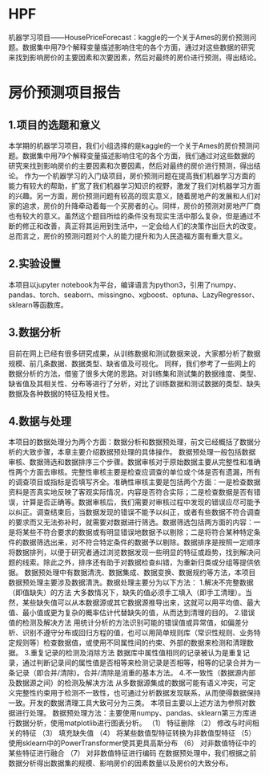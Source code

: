 # HPF
机器学习项目——HousePriceForecast：kaggle的一个关于Ames的房价预测问题。数据集中用79个解释变量描述影响住宅的各个方面，通过对这些数据的研究来找到影响房价的主要因素和次要因素，然后对最终的房价进行预测，得出结论。

# 房价预测项目报告
## 1.项目的选题和意义
本学期的机器学习项目，我们小组选择的是kaggle的一个关于Ames的房价预测问题。数据集中用79个解释变量描述影响住宅的各个方面，我们通过对这些数据的研究来找到影响房价的主要因素和次要因素，然后对最终的房价进行预测，得出结论。
作为一个机器学习的入门级项目，房价预测问题在提高我们机器学习方面的能力有较大的帮助，扩宽了我们机器学习知识的视野，激发了我们对机器学习方面的兴趣。另一方面，房价预测问题有较高的现实意义，随着房地产的发展和人们对家的追求，房价的升降牵动着每一个买房者的心。同样，房价的预测对房地产厂商也有较大的意义。虽然这个题目所给的条件没有现实生活中那么复杂，但是通过不断的修正和改善，真正将其运用到生活中，一定会给人们的决策作出巨大的改变。
总而言之，房价的预测问题对个人的能力提升和为人民造福方面有重大意义。

## 2.实验设置
本项目以jupyter notebook为平台，编译语言为python3，引用了numpy、pandas、torch、seaborn、missingno、xgboost、optuna、LazyRegressor、sklearn等函数库。
   
## 3.数据分析
目前在网上已经有很多研究成果，从训练数据和测试数据来说，大家都分析了数据规模、前几条数据、数据类型、缺省值及可视化。
同样，我们参考了一些网上的数据分析的方法，借鉴了很多大佬的思路。对训练集和测试集的数据维度、类型、缺省值及其相关性、分布等进行了分析，对比了训练数据和测试数据的类型、缺失数据及各种数据的特征及相关性。

## 4.数据与处理
本项目的数据处理分为两个方面：数据分析和数据预处理，前文已经概括了数据分析的大致步骤，本章主要介绍数据预处理的具体操作。
数据预处理一般包括数据审核、数据筛选和数据排序三个步骤。数据审核对于原始数据主要从完整性和准确性两个方面去审核。完整性审核主要是检查应调查的单位或个体是否有遗漏，所有的调查项目或指标是否填写齐全。准确性审核主要是包括两个方面：一是检查数据资料是否真实地反映了客观实际情况，内容是否符合实际；二是检查数据是否有错误，计算是否正确等。数据审核后，我们需要对审核过程中发现的错误应尽可能予以纠正。调查结束后，当数据发现的错误不能予以纠正，或者有些数据不符合调查的要求而又无法弥补时，就需要对数据进行筛选。数据筛选包括两方面的内容：一是将某些不符合要求的数据或有明显错误地数据予以剔除；二是将符合某种特定条件的数据筛选出来，对不符合特定条件的数据予以剔除。数据排序是按照一定顺序将数据排列，以便于研究者通过浏览数据发现一些明显的特征或趋势，找到解决问题的线索。除此之外，排序还有助于对数据检查纠错，为重新归类或分组等提供依据。
数据预处理中有数据清洗、数据集成、数据变换、数据规约等方法，本项目数据预处理主要涉及数据清洗。数据处理主要分为以下方法：
1.解决不完整数据（即值缺失）的方法
大多数情况下，缺失的值必须手工填入（即手工清理）。当然，某些缺失值可以从本数据源或其它数据源推导出来，这就可以用平均值、最大值、最小值或更为复杂的概率估计代替缺失的值，从而达到清理的目的。
2.错误值的检测及解决方法
用统计分析的方法识别可能的错误值或异常值，如偏差分析、识别不遵守分布或回归方程的值，也可以用简单规则库（常识性规则、业务特定规则等）检查数据值，或使用不同属性间的约束、外部的数据来检测和清理数据。
3.重复记录的检测及消除方法
数据库中属性值相同的记录被认为是重复记录，通过判断记录间的属性值是否相等来检测记录是否相等，相等的记录合并为一条记录（即合并/清除)。合并/清除是消重的基本方法。
4.不一致性（数据源内部及数据源之间）的检测及解决方法
从多数据源集成的数据可能有语义冲突，可定义完整性约束用于检测不一致性，也可通过分析数据发现联系，从而使得数据保持一致。开发的数据清理工具大致可分为三类。
本项目主要以上述方法为参照对数据进行处理。
数据预处理方法：主要使用numpy、pandas、sklearn第三方库进行数据分析，使用matplotlib进行图表分析。
（1）	特征删除
（2）	修改与时间相关的特征
（3）	填充缺失值
（4）	将某些数值型特征转换为非数值型特征
（5）	使用sklearn中的PowerTransformer使其更具高斯分布
（6）	对非数值特征中的某些特征进行融合
（7）	对非数值特征进行编码
在数据预处理中，我们根据之前数据分析得出数据集的规模、影响房价的因素数量以及房价的大致分布。


    
